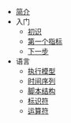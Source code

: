 * [简介](1_Welcome/Introduction.md)
* 入门
  * [初识](2_Pine-primer/First_steps.md)
  * [第一个指标](2_Pine-primer/First_indicator.md)
  * [下一步](2_Pine-primer/Next_steps.md)
* 语言
  * [执行模型](3_Language/Execution_model.md)
  * [时间序列](3_Language/Time_series.md)
  * [脚本结构](3_Language/Script_structure.md)
  * [标识符](3_Language/Identifiers.md)
  * [运算符](3_Language/Operators.md)